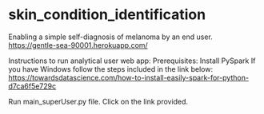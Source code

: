 # skin_condition_identification
Enabling a simple self-diagnosis of melanoma by an end user. 
https://gentle-sea-90001.herokuapp.com/

Instructions to run analytical user web app:
Prerequisites:
Install PySpark
If you have Windows follow the steps included in the link below:
https://towardsdatascience.com/how-to-install-easily-spark-for-python-d7ca6f5e729c

Run main_superUser.py file.
Click on the link provided.
